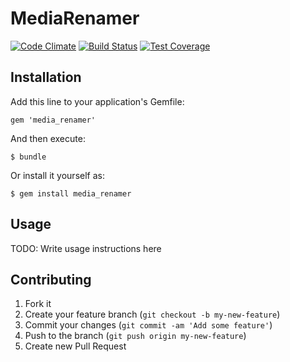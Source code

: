 # MediaRenamer

[![Code Climate](https://codeclimate.com/github/lluzak/media_renamer/badges/gpa.svg)](https://codeclimate.com/github/lluzak/media_renamer)
[![Build Status](https://travis-ci.org/lluzak/media_renamer.png?branch=master)](https://travis-ci.org/lluzak/media_renamer)
[![Test Coverage](https://codeclimate.com/github/lluzak/media_renamer/badges/coverage.svg)](https://codeclimate.com/github/lluzak/media_renamer)

## Installation

Add this line to your application's Gemfile:

    gem 'media_renamer'

And then execute:

    $ bundle

Or install it yourself as:

    $ gem install media_renamer

## Usage

TODO: Write usage instructions here

## Contributing

1. Fork it
2. Create your feature branch (`git checkout -b my-new-feature`)
3. Commit your changes (`git commit -am 'Add some feature'`)
4. Push to the branch (`git push origin my-new-feature`)
5. Create new Pull Request
